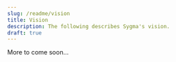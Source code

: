 ```yaml
---
slug: /readme/vision
title: Vision
description: The following describes Sygma's vision.
draft: true
---
```


More to come soon... 